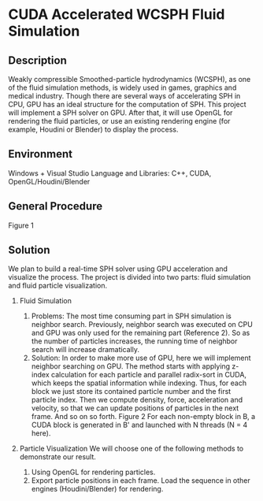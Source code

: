 # CUDA Accelerated WCSPH Fluid Simulation

## Description

Weakly compressible Smoothed-particle hydrodynamics (WCSPH), as one of the fluid simulation methods, is widely used in games, graphics and medical industry. Though there are several ways of accelerating SPH in CPU, GPU has an ideal structure for the computation of SPH. This project will implement a SPH solver on GPU. After that, it will use OpenGL for rendering the fluid particles, or use an existing rendering engine (for example, Houdini or Blender) to display the process.

## Environment

Windows + Visual Studio
Language and Libraries: C++, CUDA, OpenGL/Houdini/Blender

## General Procedure
Figure 1

## Solution

We plan to build a real-time SPH solver using GPU acceleration and visualize the process.
The project is divided into two parts: fluid simulation and fluid particle visualization.

1. Fluid Simulation
    1. Problems:
        The most time consuming part in SPH simulation is neighbor search. Previously, neighbor search was executed on CPU and GPU was only used for the remaining part (Reference 2). So as the number of particles increases, the running time of neighbor search will increase dramatically.
    2. Solution:
        In order to make more use of GPU, here we will implement neighbor searching on GPU. The method starts with applying z-index calculation for each particle and parallel radix-sort in CUDA, which keeps the spatial information while indexing. Thus, for each block we just store its contained particle number and the first particle index. Then we compute density, force, acceleration and velocity, so that we can update positions of particles in the next frame. And so on so forth.
        Figure 2
        For each non-empty block in B, a CUDA block is generated in B' and launched with N threads (N = 4 here).

2. Particle Visualization
    We will choose one of the following methods to demonstrate our result.
    1. Using OpenGL for rendering particles.
    2. Export particle positions in each frame. Load the sequence in other engines (Houdini/Blender) for rendering.
